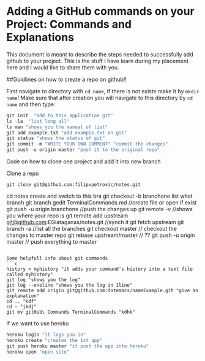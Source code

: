 Adding a GitHub commands on your Project: Commands and Explanations
======================================

This document is meant to describe the steps needed to successfully
add github to your project. This is the stuff I have learn during my placement here and I would like to share them with you.

##Guidlines on how to create a repo on github!!

First navigate to directory with `cd name`, if there is not existe make it by `mkdir name`! Make sure that after creation you will navigate to this directory by `cd name` and then type:

```c
git init  "add to this application git"
ls -la  "list long all"
ls man "shows you the manual of list"
git add example.txt "add example.txt on git"
git status "shows the status of git"
git commit -m "WRITE YOUR OWN COMMENT" "commit the changes"
git push -u origin master "push it to the original repo"
```

Code on how to clone one project and add it into new branch


Clone a repo

    git clone git@github.com:filipvpetrovic/notes.git

cd notes
create and switch to this bra
    git checkout -b branchone
list what branch
    git branch 
gedit TerminalCommands.md //create file or open if exist
git push -u origin branchone //push the changes up
git remote -v //shows you where your repo is
git remote add upstream git@github.com:EGiataganas/notes.git  //synch it
git fetch upstream 
git branch -a //list all the branches
git checkout master // checkout the changes to master repo
git rebase upstream/master // ??
git push -u origin master // push everything to master
```

Some helpfull info about git commands
```c
history > myhistory "it adds your command's history into a text file called myhistory"
git log "shows you the log"
git log --oneline "shows you the log in 1line"
git remote add origin git@github.com:dotemacs/nameExample.git "give an explanation"
cd .. "kdf"
cd - "jkdj"
git mv gitHub\ Commands TerminalCommands "kdhk"
```

If we want to use heroku
```c
heroku login "it logs you in"
heroku create "creates the 1st app"
git push heroku master "it push the app into heroku"
heroku open "open site"
```